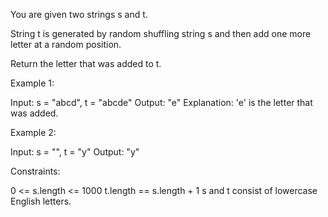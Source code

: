 You are given two strings s and t.

String t is generated by random shuffling string s and then add one more
letter at a random position.

Return the letter that was added to t.


Example 1:


Input: s = "abcd", t = "abcde"
Output: "e"
Explanation: 'e' is the letter that was added.


Example 2:


Input: s = "", t = "y"
Output: "y"



Constraints:


0 <= s.length <= 1000
t.length == s.length + 1
s and t consist of lowercase English letters.




